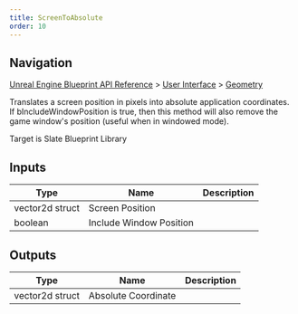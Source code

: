 ```yaml
---
title: ScreenToAbsolute
order: 10
---
```

## Navigation

[Unreal Engine Blueprint API Reference](https://dev.epicgames.com/documentation/en-us/unreal-engine/BlueprintAPI) > [User Interface](https://dev.epicgames.com/documentation/en-us/unreal-engine/BlueprintAPI/UserInterface) > [Geometry](https://dev.epicgames.com/documentation/en-us/unreal-engine/BlueprintAPI/UserInterface/Geometry)

Translates a screen position in pixels into absolute application coordinates.
If bIncludeWindowPosition is true, then this method will also remove the game window's position (useful when in windowed mode).

Target is Slate Blueprint Library

## Inputs

| Type | Name | Description |
| --- | --- | --- |
| vector2d struct | Screen Position |  |
| boolean | Include Window Position |  |

## Outputs

| Type | Name | Description |
| --- | --- | --- |
| vector2d struct | Absolute Coordinate |  |

